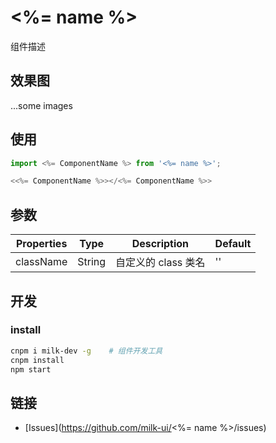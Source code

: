 # <%= name %>

组件描述

## 效果图

...some images

## 使用

```js
import <%= ComponentName %> from '<%= name %>';

<<%= ComponentName %>></<%= ComponentName %>>
```

## 参数

| Properties | Type | Description | Default |
| -- | -- | -- | -- |
| className | String | 自定义的 class 类名 | '' |

## 开发

### install

```bash
cnpm i milk-dev -g    # 组件开发工具
cnpm install
npm start
```

## 链接

- [Issues](https://github.com/milk-ui/<%= name %>/issues)
